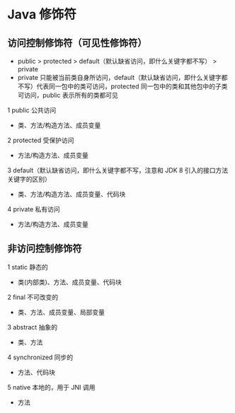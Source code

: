 
# Java 修饰符

## 访问控制修饰符（可见性修饰符）
- public > protected > default（默认缺省访问，即什么关键字都不写） > private
- private 只能被当前类自身所访问，default（默认缺省访问，即什么关键字都不写）代表同一包中的类可访问，protected 同一包中的类和其他包中的子类可访问，public 表示所有的类都可见

1 public 公共访问
- 类、方法/构造方法、成员变量

2 protected 受保护访问
- 方法/构造方法、成员变量

3 default（默认缺省访问，即什么关键字都不写，注意和 JDK 8 引入的接口方法关键字的区别）
- 类、方法/构造方法、成员变量、代码块

4 private 私有访问
- 方法/构造方法、成员变量


## 非访问控制修饰符
1 static 静态的 
- 类(内部类)、方法、成员变量、代码块

2 final 不可改变的
- 类、方法、成员变量、局部变量

3 abstract 抽象的
- 类、方法

4 synchronized 同步的
- 方法、代码块

5 native 本地的，用于 JNI 调用
- 方法